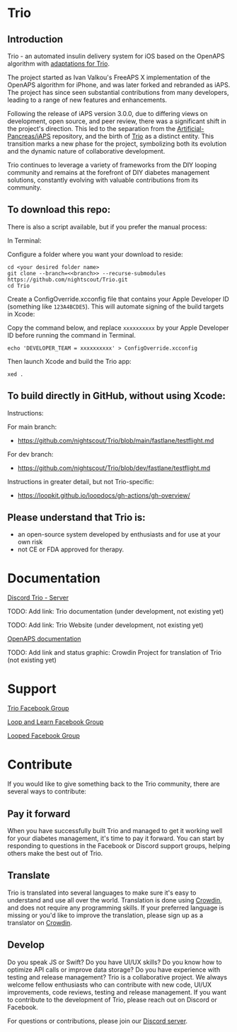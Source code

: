 # Trio

## Introduction

Trio - an automated insulin delivery system for iOS based on the OpenAPS algorithm with [adaptations for Trio](https://github.com/nightscout/trio-oref).

The project started as Ivan Valkou's FreeAPS X implementation of the OpenAPS algorithm for iPhone, and was later forked and rebranded as iAPS. The project has since seen substantial contributions from many developers, leading to a range of new features and enhancements.

Following the release of iAPS version 3.0.0, due to differing views on development, open source, and peer review, there was a significant shift in the project's direction. This led to the separation from the [Artificial-Pancreas/iAPS](https://github.com/Artificial-Pancreas/iAPS) repository, and the birth of [Trio](https://github.com/nightscout/Trio.git) as a distinct entity. This transition marks a new phase for the project, symbolizing both its evolution and the dynamic nature of collaborative development.

Trio continues to leverage a variety of frameworks from the DIY looping community and remains at the forefront of DIY diabetes management solutions, constantly evolving with valuable contributions from its community.

## To download this repo:

There is also a script available, but if you prefer the manual process:

In Terminal:

Configure a folder where you want your download to reside:

```
cd <your desired folder name>
git clone --branch=<<branch>> --recurse-submodules https://github.com/nightscout/Trio.git
cd Trio
```

Create a ConfigOverride.xcconfig file that contains your Apple Developer ID (something like `123A4BCDE5`). This will automate signing of the build targets in Xcode:

Copy the command below, and replace `xxxxxxxxxx` by your Apple Developer ID before running the command in Terminal.
```
echo 'DEVELOPER_TEAM = xxxxxxxxxx' > ConfigOverride.xcconfig
```

Then launch Xcode and build the Trio app:
```
xed .
```

## To build directly in GitHub, without using Xcode:

Instructions:

For main branch:
* https://github.com/nightscout/Trio/blob/main/fastlane/testflight.md   

For dev branch:
* https://github.com/nightscout/Trio/blob/dev/fastlane/testflight.md   

Instructions in greater detail, but not Trio-specific:  
* https://loopkit.github.io/loopdocs/gh-actions/gh-overview/

## Please understand that Trio is:
- an open-source system developed by enthusiasts and for use at your own risk
- not CE or FDA approved for therapy.


# Documentation

[Discord Trio - Server ](https://discord.gg/KepAG6RdYZ)

TODO: Add link: Trio documentation (under development, not existing yet)

TODO: Add link: Trio Website (under development, not existing yet)

[OpenAPS documentation](https://openaps.readthedocs.io/en/latest/)

TODO: Add link and status graphic: Crowdin Project for translation of Trio (not existing yet)

# Support

[Trio Facebook Group](https://m.facebook.com/groups/1351938092206709/)

[Loop and Learn Facebook Group](https://m.facebook.com/groups/LOOPandLEARN/)

[Looped Facebook Group](https://m.facebook.com/groups/TheLoopedGroup/)

# Contribute

If you would like to give something back to the Trio community, there are several ways to contribute:

## Pay it forward
When you have successfully built Trio and managed to get it working well for your diabetes management, it's time to pay it forward. 
You can start by responding to questions in the Facebook or Discord support groups, helping others make the best out of Trio.

## Translate
Trio is translated into several languages to make sure it's easy to understand and use all over the world. 
Translation is done using [Crowdin](https://crowdin.com/project/trio), and does not require any programming skills.
If your preferred language is missing or you'd like to improve the translation, please sign up as a translator on [Crowdin](https://crowdin.com/project/trio).

## Develop
Do you speak JS or Swift? Do you have UI/UX skills? Do you know how to optimize API calls or improve data storage? Do you have experience with testing and release management?
Trio is a collaborative project. We always welcome fellow enthusiasts who can contribute with new code, UI/UX improvements, code reviews, testing and release management.
If you want to contribute to the development of Trio, please reach out on Discord or Facebook.

For questions or contributions, please join our [Discord server](https://discord.gg/KepAG6RdYZ).
